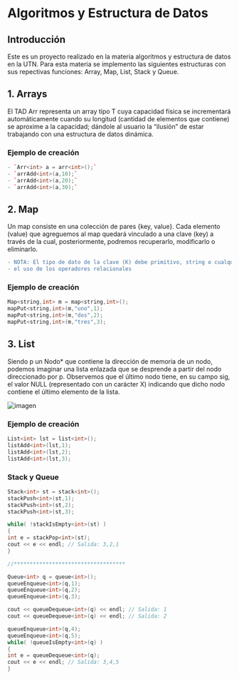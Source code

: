 # Algoritmos y Estructura de Datos
## Introducción
Este es un proyecto realizado en la materia algoritmos y estructura de datos en la UTN.
Para esta materia se implemento las siguientes estructuras con sus repectivas funciones: Array, Map, List, Stack y Queue.

## 1. Arrays  
El TAD Arr representa un array tipo T cuya capacidad física se incrementará automáticamente cuando su longitud (cantidad de elementos que contiene) 
se aproxime a la capacidad; dándole al usuario la “ilusión” de estar trabajando con una estructura de datos dinámica.

### Ejemplo de creación  
```cpp
- `Arr<int> a = arr<int>();` 
- `arrAdd<int>(a,10);`  
- `arrAdd<int>(a,20);`  
- `arrAdd<int>(a,30);`  
```

## 2. Map
Un map consiste en una colección de pares {key, value}. Cada elemento (value) que agreguemos al map quedará vinculado a una clave (key)
a través de la cual, posteriormente, podremos recuperarlo, modificarlo o eliminarlo.
```diff
- NOTA: El tipo de dato de la clave (K) debe primitivo, string o cualquier otro cuya imple-mentación soporte
- el uso de los operadores relacionales
```
### Ejemplo de creación  
```cpp
Map<string,int> m = map<string,int>();
mapPut<string,int>(m,"uno",1);
mapPut<string,int>(m,"dos",2);
mapPut<string,int>(m,"tres",3);
```

## 3. List  
Siendo p un Nodo* que contiene la dirección de memoria de un nodo, podemos imaginar una lista enlazada que se desprende a partir del nodo direccionado por p.
Observemos que el último nodo tiene, en su campo sig, el valor NULL (representado con un carácter X) indicando que dicho nodo contiene el último
elemento de la lista.

![imagen](https://github.com/user-attachments/assets/99221bdd-a8bb-4e9f-ad9b-19e9be8f5b0c)

### Ejemplo de creación  
```cpp
List<int> lst = list<int>();
listAdd<int>(lst,1);
listAdd<int>(lst,2);
listAdd<int>(lst,3);
```

### Stack y Queue
```cpp
Stack<int> st = stack<int>();
stackPush<int>(st,1);
stackPush<int>(st,2);
stackPush<int>(st,3);

while( !stackIsEmpty<int>(st) )
{
int e = stackPop<int>(st);
cout << e << endl; // Salida: 3,2,1
}

//***********************************

Queue<int> q = queue<int>();
queueEnqueue<int>(q,1);
queueEnqueue<int>(q,2);
queueEnqueue<int>(q,3);

cout << queueDequeue<int>(q) << endl; // Salida: 1
cout << queueDequeue<int>(q) << endl; // Salida: 2

queueEnqueue<int>(q,4);
queueEnqueue<int>(q,5);
while( !queueIsEmpty<int>(q) )
{
int e = queueDequeue<int>(q);
cout << e << endl; // Salida: 3,4,5
}

```


